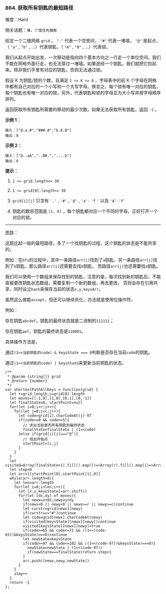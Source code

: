 ### 864. 获取所有钥匙的最短路径

难度：Hard

相关话题：`堆`、`广度优先搜索`

给定一个二维网格 `grid` 。 `"."` 代表一个空房间， `"#"` 代表一堵墙， `"@"` 是起点，（ `"a"` , `"b"` , ...）代表钥匙，（ `"A"` , `"B"` , ...）代表锁。



我们从起点开始出发，一次移动是指向四个基本方向之一行走一个单位空间。我们不能在网格外面行走，也无法穿过一堵墙。如果途经一个钥匙，我们就把它捡起来。除非我们手里有对应的钥匙，否则无法通过锁。



假设 K 为钥匙/锁的个数，且满足 `1 <= K <= 6` ，字母表中的前 K 个字母在网格中都有自己对应的一个小写和一个大写字母。换言之，每个锁有唯一对应的钥匙，每个钥匙也有唯一对应的锁。另外，代表钥匙和锁的字母互为大小写并按字母顺序排列。



返回获取所有钥匙所需要的移动的最少次数。如果无法获取所有钥匙，返回 `-1` 。







**示例 1：** 



```
输入：["@.a.#","###.#","b.A.B"]
输出：8
```


**示例 2：** 



```
输入：["@..aA","..B#.","....b"]
输出：6
```






**提示：** 




1.  `1 <= grid.length<= 30` 

2.  `1 <= grid[0].length<= 30` 

3.  `grid[i][j]` 只含有 `'.'` , `'#'` , `'@'` , `'a'-`  `'f`  `'` 以及 `'A'-'F'` 

4. 钥匙的数目范围是 `[1, 6]` ，每个钥匙都对应一个不同的字母，正好打开一个对应的锁。






-----

思路：

这题比起一般的最短路径，多了一个找钥匙的过程，这个钥匙的状态是不能共享的。

例如：在`bfs`的过程中，其中一条路径`arr[i]`找到了`a`钥匙，另一条路径`arr[j]`找到了`b`钥匙，那么路径`arr[i]`还需要去找`b`钥匙，
而路径`arr[j]`也还需要找`a`钥匙。

我们可以使用一个数组来保存找到的钥匙，注意的是，每次找到新的钥匙后，不能直接更改钥匙状态数组，需要复制一个新的数组，再去更改，
否则会存在引用共享，同时设立`hash`来保存当前的状态`x,y,keysArr`。

虽然这么做能`accept`，但还可以继续优化，办法就是使用位操作符。

例如：

存在钥匙`abcdef`，钥匙的最终状态就是二进制的`111111`；

存在钥匙`aef`，钥匙的最终状态是`110001`。

具体操作方法是，

通过`(1<<当前钥匙的code) & keysState === 0`判断是否存在当前`code`的钥匙。

通过`(1<<当前钥匙的code) | keysState`来更新当前钥匙的状态。


```
/**
 * @param {string[]} grid
 * @return {number}
 */
var shortestPathAllKeys = function(grid) {
  let r=grid.length,c=grid[0].length
  let moves=[[-1,0],[1,0],[0,1],[0,-1]]
  let finalState=0, startPoint=null
  for(let i=0;i<r;i++){
    for(let j=0;j<c;j++){
      let code=grid[i].charCodeAt(j)-97
      if(code>=0 && code<=5){
        // 求出当前拿齐所有钥匙的最终状态
        finalState=finalState | (1<<code)
      }else if(grid[i][j]==="@"){
        // 找出开始点
        startPoint=[i,j]
      }
    }
  }
  let visited=Array(finalState+1).fill().map(()=>Array(r).fill().map(()=>Array(c).fill(false)))
  let step=0
  let arr=[[startPoint[0],startPoint[1],0]]
  while(arr.length>0){
    let len=arr.length
    for(let i=0;i<len;i++){
      let [x,y,keysState]=arr.shift()
      for(let [dx,dy] of moves){
        let newx=x+dx,newy=y+dy   
        if(newx<0 || newy<0 || newx>=r || newy>=c)continue
        let curstr=grid[newx][newy]
        if(curstr==="#")continue
        let code=grid[newx].charCodeAt(newy)
        if(visited[keysState][newx][newy])continue
        visited[keysState][newx][newy]=true
        if(code>=65 && code<=72 && ((1<<(code-65))&keysState)===0)continue
        let newState=keysState
        if(code>=97 && code<=102 && ((1<<(code-97))&keysState)===0){
          newState=newState | (1<<(code-97))
          if(newState===finalState)return step+1
        }
        arr.push([newx,newy,newState])
      }
    }
    step++
  }
  return -1
};
```


